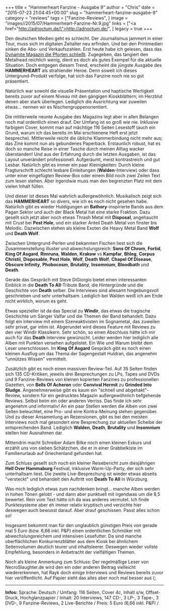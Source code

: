 +++
title = "Hammerheart Fanzine - Ausgabe 9"
author = "Chris"
date = "2015-07-23 21:04:45+00:00"
slug = "hammerheart-fanzine-ausgabe-9"
category = "reviews"
tags = ["Fanzine-Reviews", ]
image = "images//2015/07/Hammerheart-Fanzine-Nr.9.jpg"
links = ["<a href=\"http://adnoctum.de/\">http://adnoctum.de/</a>", ]
legacy = true
+++

Den deutschen Medien geht es schlecht. Der Journalismus jammert in einer Tour, muss sich im digitalen Zeitalter neu erfinden. Und bei den Printmedien sinken die Abo- und Verkaufszahlen. Erst heute habe ich gelesen, dass das <a href="http://www.dynamite-magazine.de/magazin/aktuelle+ausgabe/">Dynamite Magazin die Pforten schließt</a>. Zugegeben, das tangiert den Metalhead reichlich wenig, dient es doch als gutes Exempel für die aktuelle Situation. Doch entgegen diesem Trend, erscheint die jüngste Ausgabe des **HAMMERHEART** als strahlender Heroe. Denn soweit ich dieses Untergrund-Produkt verfolge, hat sich das Fanzine noch nie so gut präsentiert.

Natürlich war sowohl die visuelle Präsentation und haptische Wertigkeit bereits zuvor auf einem Niveau mit den gängigen Kioskblättern; im Herzblut denen aber stark überlegen. Lediglich die Ausrichtung war zuweilen etwas... nennen wir es Nischengruppenorientiert.

Die mittlerweile neunte Ausgabe des Magazins legt aber in allen Belangen noch mal ordentlich einen drauf. Der Umfang ist so groß wie nie. Inklusive farbigem Cover, kommt man auf mächtige 116 Seiten Lesestoff (auch ein Grund, warum ich das bereits im Mai erschienene Heft erst jetzt bespreche). Mittlerweile reicht die übliche Klammerbindung nicht mehr aus; das Zine kommt nun als gebundenes Paperback. Erstaunlich robust, hat es doch so manche Reise in einer Tasche durch meinen Alltag wacker überstanden! Und aus der Erfahrung durch die letzten Ausgaben, ist das Layout unverändert professionell. Aufgeräumt, meist kontrastreich und gut Lesbar. Natürlich gibt es immer ein paar Kleinigkeiten: Durch kleine Fragturschrift schlecht lesbare Einleitungen (**Walden**-Interview) oder dass unter einer eingefügten Review-Box oder einem Bild noch zwei Zeilen Text zum lesen stehen. Aber Irgendwie muss man den begrenzten Platz mit dem vielen Inhalt füllen.

Und dieser ist dieses Mal wahrlich außergewöhnlich. Musikalisch zeigt sich das **HAMMERHEART** so divers, wie ich es noch nicht gesehen habe. Natürlich gibt es wieder Huldigungen an **Bathory**-inspirierte Bands aus dem Pagan Sektor und auch der Black Metal hat eine starke Fraktion. Dazu gesellt sich jetzt aber noch etwas Thrash Metal mit **Disposal**, angehaucht mit Crust bei **Pest Hole**, und ein starker Anteil Death Metal von finster bis Melodic. Dazwischen stehen als kleine Exoten die Heavy Metal Band **Wolf** und **Death Wolf**.

Zwischen Untergrund-Perlen und bekannten Fischen liest sich die Zusammenstellung illuster und abwechslungsreich: **Sons Of Chrom**, **Fortid**, **King Of Asgard**, **Rimruna**, **Walden**, **Krakow** vs **Kampfar**, **Bhleg**, **Corpus Christii**, **Disposable**, **Pest Hole**, **Wolf**, **Death Wolf**, **Chapel Of Disease**, **Obscure Infinity**, **Phobocosm**, **Brutality**, **Insomnium**, **Bloodbath** und **Death**.

Gerade das Gespräch mit Steve DiGiorgio bietet einen interessanten Einblick in die **Death To All**-Tribute Band, die Hintergründe und die Geschichte von **Death** selber. Die Interviews sind allesamt hingebungsvoll geschrieben und sehr unterhaltsam. Lediglich bei Walden weiß ich am Ende nicht wirklich, worum es geht.

Etwas spezieller ist da das Special zu **Windir**, das etwas die tragische Geschichte um Sänger Valfar und die Themen der Band behandelt. Dazu folgt ein Interview mit einem Szeneaktivisten im Sognametal, das zuweilen sehr privat, gar intim ist. Abgerundet wird dieses Feature mit Reviews zu den vier Windir Klassikern. Sehr schön, so einen Abschluss hätte ich mir auch für das **Death** Interview gewünscht. Leider werden hier lediglich alle Alben mit Punkten versehen aufgelistet. Ein Wie und Warum bleibt dem Leser unerschlossen.
Im **King Of Asgard** Gespräch gibt es noch einen kleinen Ausflug um das Thema der Sagengestalt Huldran, das angenehm "unnützes Wissen" vermittelt.

Zusätzlich gibt es noch einen massiven Review-Teil. Auf 35 Seiten finden sich 135 CD-Kritiken, jeweils drei Besprechungen zu LPs, Tapes und DVDs und 9 Fanzine-Reviews von kleinen kopierten Fanzines zu professionellen Gazetten, von **Bells Of Acheron** oder **Convival Hermit** zu **Grinded Into Sludge**. Angenehmerweise gibt es kaum ein "schnell und abgehakt"-Review, sondern für ein gedrucktes Magazin außergewöhnlich tiefgehende Reviews. Selbst beim ein oder anderen Verriss. Das finde ich sehr angenehm und informativ!
An ein paar Stellen werden die Alben von zwei Seiten beleuchtet, eine Pro- und eine Kontra-Meinung stehen gegenüber. Und zu dieser Ansammlung an Rezensionen, gibt es bei den meisten Interviews noch mal gesondert eine Besprechung zur aktuellen Scheibe der entsprechenden Band. Lediglich **Walden**, **Death**, **Brutality** und **Insomnium** stellen hier Ausnahmen dar.

Mittendrin macht Schreiber Adam Bilke noch einen kleinen Exkurs und erzählt uns von sieben Schätzchen, die er in einer Grabbelkiste im Familienurlaub auf Griechenland gefunden hat.

Zum Schluss gesellt sich noch ein kleiner Reisebericht zum diesjährigen **Hell Over Hammaburg** Festival, inklusive Warm-Up-Party, der sich sehr unterhaltsam liest. Die zweite Live-Besprechung ist wieder etwas abseits "versteckt" und behandelt den Auftritt von **Death To All** in Würzburg.

Was mich lediglich etwas zum nachdenken bringt... manche Alben werden in hohen Tönen gelobt - und dann aber punktuell mit irgendwas um die 8,5 bewertet. Rein vom Text hätte ich da was anderes vermutet. Ich finde Punktesysteme aber eh immer relativ kryptisch und verzichte hier deswegen auch bewusst darauf. Aber drauf geschissen. Passt alles schon so!

Insgesamt bekommt man für den unglaublich günstigen Preis von gerade mal 5 Euro (bzw. 6,66 inkl. P&amp;P) einen ordentlichen Schmöker mit abwechslungsreichem und intensiven Lesefutter. Da sind manche oberflächlichen Konkurrenzblätter aus dem Kiosk bei ähnlichem Seitenvolumen deutlich teurer und inhaltsleerer. Deswegen wieder vollste Empfehlung, besonders in Anbetracht der vielfältigen Themen.

Noch als kleine Anmerkung zum Schluss: Der regelmäßige Leser von NecroSlaughter.de wird den ein oder anderen Beitrag vielleicht wiedererkennen, hat Rayk doch einige Interviews und Reviews bereits zuvor hier veröffentlicht. Auf Papier sieht das alles aber noch mal besser aus (;



---
**Infos:**
Sprache: Deutsch / 
Umfang: 116 Seiten, Cover 4c, Inhalt s/w, Offset-Druck, Hochglanzpapier / 
Inhalt: 20 Interviews, 147 CD-, 3 LP-, 3 Tape-, 3 DVD-, 9 Fanzine-Reviews, 2 Live-Berichte / 
Preis: 5 Euro (6,66 inkl. P&amp;P) / 
